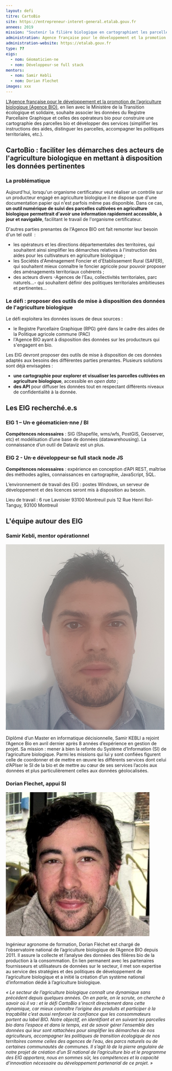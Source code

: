 ```yaml
---
layout: defi
titre: CartoBio
site: https://entrepreneur-interet-general.etalab.gouv.fr
annees: 2019
mission: "Soutenir la filière biologique en cartographiant les parcelles cultivées en agriculture biologique sur le territoire"
administration: Agence française pour le développement et la promotion de l’agriculture biologique  
administration-website: https://etalab.gouv.fr
type: ??
eigs:
  - nom: Géomaticien·ne
  - nom: Développeur·se full stack
mentors: 
  - nom: Samir Kebli
  - nom: Dorian Flechet
images: xxx
---
```


[L’Agence française pour le développement et la promotion de l’agriculture biologique (Agence BIO)](http://www.agencebio.org/), en lien avec le Ministère de la Transition écologique et solidaire, souhaite associer les données du Registre Parcellaire Graphique et celles des opérateurs bio pour construire une cartographie des parcelles bio et développer des services (simplifier les instructions des aides, distinguer les parcelles, accompagner les politiques territoriales, etc.).

## CartoBio : faciliter les démarches des acteurs de l'agriculture biologique en mettant à disposition les données pertinentes

### La problématique

Aujourd'hui, lorsqu'un organisme certificateur veut réaliser un contrôle sur un producteur engagé en agriculture biologique il ne dispose que d'une documentation papier qui n'est parfois même pas disponible. Dans ce cas, **un outil numérique de suivi des parcelles cultivées en agriculture biologique permettrait d'avoir une information rapidement accessible, à jour et navigable**, facilitant le travail de l'organisme certificateur. 

D'autres parties prenantes de l'Agence BIO ont fait remonter leur besoin d'un tel outil  :

* les opérateurs et les directions départementales des territoires, qui souhaitent ainsi simplifier les démarches relatives à l'instruction des aides pour les cultivateurs en agriculture biologique ;
* les Sociétés d'Aménagement Foncier et d'Etablissement Rural (SAFER), qui souhaitent mieux connaître le foncier agricole pour pouvoir proposer des aménagements territoriaux cohérents ;
* des acteurs divers -Agences de l'Eau, collectivités territoriales, parc naturels...- qui souhaitent définir des politiques territoriales ambitieuses et pertinentes...

### Le défi : proposer des outils de mise à disposition des données de l'agriculture biologique

Le défi exploitera les données issues de deux sources :
* le Registre Parcellaire Graphique (RPG) géré dans le cadre des aides de la Politique agricole commune (PAC)
* l'Agence BIO ayant à disposition des données sur les producteurs qui s'engagent en bio. 

Les EIG devront proposer des outils de mise à disposition de ces données adaptés aux besoins des différentes parties prenantes. Plusieurs solutions sont déjà envisagées :

* **une cartographie pour explorer et visualiser les parcelles cultivées en agriculture biologique**, accessible en _open data_ ;
* **des API** pour diffuser les données tout en respectant différents niveaux de confidentialité à la donnée.

## Les EIG recherché.e.s

### EIG 1 – Un·e géomaticien·nne / BI

**Compétences nécessaires** : SIG (Shapefile, wms/wfs, PostGIS, Geoserver,
etc) et modélisation d’une base de données (datawarehousing).  La
connaissance d’un outil de Dataviz est un plus.

### EIG 2 - Un·e développeur·se full stack node JS

**Compétences nécessaires** : expérience en conception d’API REST,
maîtrise des méthodes agiles, connaissances en cartographie,
JavaScript, SQL.

L’environnement de travail des EIG : postes Windows, un serveur de
développement et des licences seront mis à disposition au besoin.

Lieu de travail : 6 rue Lavoisier 93100 Montreuil puis 12 Rue Henri
Rol-Tanguy, 93100 Montreuil

## L'équipe autour des EIG

### Samir Kebli, mentor opérationnel

![Samir Kebli](/img/communaute/Photo-SamirKEBLI.png)

Diplômé d’un Master en informatique décisionnelle, Samir KEBLI a
rejoint l’Agence Bio en avril dernier après 8 années d’expérience en
gestion de projet. Sa mission : mener à bien la refonte du Système
d’Information (SI) de l’agriculture biologique. Parmi les missions qui
lui y sont confiées figurent celle de coordonner et de mettre en œuvre
les différents services dont celui d’APIser le SI de la bio et de
mettre au cœur de ses services l’accès aux données et plus
particulièrement celles aux données géolocalisées.

### Dorian Flechet, appui SI

![Dorian Flechet](/img/communaute/Photo-DorianFLECHET.png)

Ingénieur agronome de formation, Dorian Fléchet est chargé de
l’observatoire national de l’agriculture biologique de l’Agence BIO
depuis 2011. Il assure la collecte et l’analyse des données des
filières bio de la production à la consommation. En lien permanent
avec les partenaires fournisseurs et utilisateurs de données sur le
secteur, il met son expertise au service des stratégies et des
politiques de développement de l’agriculture biologique et a initié la
création d’un système national d’information dédié à l’agriculture
biologique.

_« Le secteur de l’agriculture biologique connaît une dynamique sans précédent depuis quelques années. On en parle, on le scrute, on cherche à savoir où il va : et le défi CartoBio s’inscrit directement dans cette dynamique, car mieux connaître l’origine des produits et participer à la traçabilité c’est aussi renforcer la confiance que les consommateurs portent au label BIO. Notre objectif, en identifiant et en suivant les parcelles bio dans l’espace et dans le temps, est de savoir gérer l’ensemble des données qui leur sont rattachées pour simplifier les démarches de nos agriculteurs, accompagner les politiques de transition écologique de nos territoires comme celles des agences de l’eau, des parcs naturels ou de certaines communautés de communes. Il s’agit là de la pierre angulaire de notre projet de création d’un SI national de l’agriculture bio et le programme des EIG apportera, nous en sommes sûr, les compétences et la capacité d’innovation nécessaire au développement partenarial de ce projet. »_
